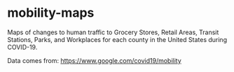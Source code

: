 # mobility-maps
Maps of changes to human traffic to Grocery Stores, Retail Areas, Transit Stations, Parks, and Workplaces for each county in the United States during COVID-19. 

Data comes from: https://www.google.com/covid19/mobility
